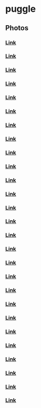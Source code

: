 # puggle
## Photos
### [Link](https://images.dog.ceo/breeds/puggle/IMG_041234.jpg)
### [Link](https://images.dog.ceo/breeds/puggle/IMG_070809.jpg)
### [Link](https://images.dog.ceo/breeds/puggle/IMG_071023.jpg)
### [Link](https://images.dog.ceo/breeds/puggle/IMG_074532.jpg)
### [Link](https://images.dog.ceo/breeds/puggle/IMG_074816.jpg)
### [Link](https://images.dog.ceo/breeds/puggle/IMG_075018.jpg)
### [Link](https://images.dog.ceo/breeds/puggle/IMG_075427.jpg)
### [Link](https://images.dog.ceo/breeds/puggle/IMG_080306.jpg)
### [Link](https://images.dog.ceo/breeds/puggle/IMG_081858.jpg)
### [Link](https://images.dog.ceo/breeds/puggle/IMG_084828.jpg)
### [Link](https://images.dog.ceo/breeds/puggle/IMG_090821.jpg)
### [Link](https://images.dog.ceo/breeds/puggle/IMG_095312.jpg)
### [Link](https://images.dog.ceo/breeds/puggle/IMG_095543.jpg)
### [Link](https://images.dog.ceo/breeds/puggle/IMG_104450.jpg)
### [Link](https://images.dog.ceo/breeds/puggle/IMG_104458.jpg)
### [Link](https://images.dog.ceo/breeds/puggle/IMG_112010.jpg)
### [Link](https://images.dog.ceo/breeds/puggle/IMG_114654.jpg)
### [Link](https://images.dog.ceo/breeds/puggle/IMG_122350.jpg)
### [Link](https://images.dog.ceo/breeds/puggle/IMG_124524.jpg)
### [Link](https://images.dog.ceo/breeds/puggle/IMG_143138.jpg)
### [Link](https://images.dog.ceo/breeds/puggle/IMG_144409.jpg)
### [Link](https://images.dog.ceo/breeds/puggle/IMG_151824.jpg)
### [Link](https://images.dog.ceo/breeds/puggle/IMG_153357.jpg)
### [Link](https://images.dog.ceo/breeds/puggle/IMG_162320.jpg)
### [Link](https://images.dog.ceo/breeds/puggle/IMG_174753.jpg)
### [Link](https://images.dog.ceo/breeds/puggle/IMG_192117.jpg)
### [Link](https://images.dog.ceo/breeds/puggle/IMG_203642.jpg)